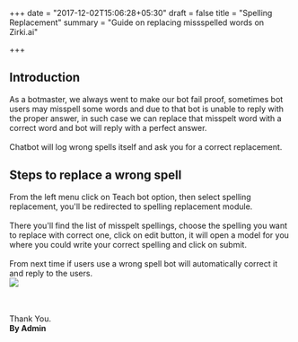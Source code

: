+++
date = "2017-12-02T15:06:28+05:30"
draft = false
title = "Spelling Replacement"
summary = "Guide on replacing missspelled words on Zirki.ai"

+++

<section markdown=1 id="intro-section" class="doc-section">


<h2>Introduction</h2>

As a botmaster, we always went to make our bot fail proof, sometimes bot users may misspell some words and due to that bot is unable to reply with the proper answer, in such case we can replace that misspelt word with a correct word and bot will reply with a perfect answer. 
<br /><br />
Chatbot will log wrong spells itself and ask you for a correct replacement.

</section>

<section markdown=1 id="steps" class="doc-section">

<h2>Steps to replace a wrong spell</h2>


From the left menu click on Teach bot option, then select spelling replacement, you'll be redirected to spelling replacement module. 
<br /><br />
There you'll find the list of misspelt spellings, choose the spelling you want to replace with correct one, click on edit button, it will open a model for you where you could write your correct spelling and click on submit. 
<br /><br />
From next time if users use a wrong spell bot will automatically correct it and reply to the users. 
<br />
<img src="https://zirkidocs.gitlab.io/assets/images/Spelling Replacement/spelling replcement.gif" class="post-image" />


<br /><br />
Thank You.<br />
<b>By Admin</b>


</section>
